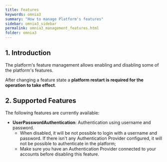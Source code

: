 ```yaml
---
title: Features
keywords: omnia3
summary: "How to manage Platform's features"
sidebar: omnia3_sidebar
permalink: omnia3_management_features.html
folder: omnia3
---
```



## 1. Introduction

The platform's feature management allows enabling and disabling some of the platform's features.

After changing a feature state a **platform restart is required for the operation to take effect**.


## 2. Supported Features

The following features are currently available:

* **UserPasswordAuthentication**: Authentication using username and password.
    * When disabled, it will be not possible to login with a username and password. If there isn't any Authentication Provider configured, it will not be possible to authenticate in the platform;
    * Make sure you have an Authentication Provider connected to your accounts before disabling this feature.
